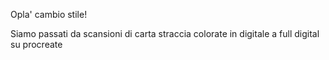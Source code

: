 Opla' cambio stile!

Siamo passati da scansioni di carta straccia colorate in digitale a full digital su procreate